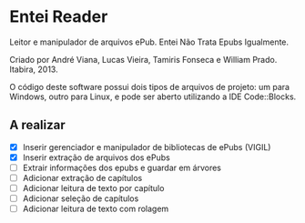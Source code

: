 Entei Reader
============

Leitor e manipulador de arquivos ePub. Entei Não Trata Epubs Igualmente.

Criado por André Viana, Lucas Vieira, Tamiris Fonseca e William Prado.
Itabira, 2013.

O código deste software possui dois tipos de arquivos de projeto: um para
Windows, outro para Linux, e pode ser aberto utilizando a IDE Code::Blocks.

A realizar
-----------

- [x] Inserir gerenciador e manipulador de bibliotecas de ePubs (VIGIL)
- [x] Inserir extração de arquivos dos ePubs
- [ ] Extrair informações dos epubs e guardar em árvores
- [ ] Adicionar extração de capítulos
- [ ] Adicionar leitura de texto por capítulo
- [ ] Adicionar seleção de capítulos
- [ ] Adicionar leitura de texto com rolagem

